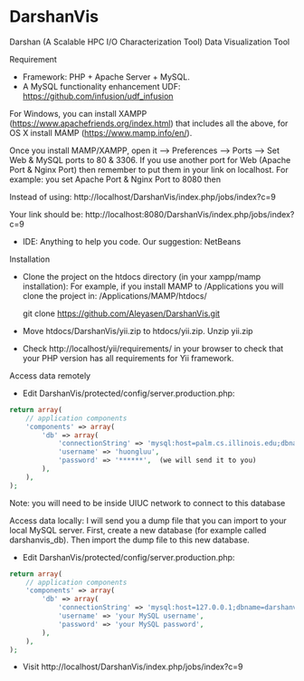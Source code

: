 # DarshanVis
Darshan (A Scalable HPC I/O Characterization Tool) Data Visualization Tool

Requirement
 - Framework: PHP + Apache Server + MySQL. 
 - A MySQL functionality enhancement UDF: https://github.com/infusion/udf_infusion
   
For Windows, you can install XAMPP (https://www.apachefriends.org/index.html) that includes all the above, for OS X install MAMP (https://www.mamp.info/en/). 

Once you install MAMP/XAMPP, open it --> Preferences --> Ports --> Set Web & MySQL ports to 80 & 3306. If you use another port for Web (Apache Port & Nginx Port) then remember to put them in your link on localhost. For example: you set Apache Port & Nginx Port to 8080 then 

Instead of using: http://localhost/DarshanVis/index.php/jobs/index?c=9

Your link should be: http://localhost:8080/DarshanVis/index.php/jobs/index?c=9

 - IDE: Anything to help you code. Our suggestion: NetBeans
 
Installation
 - Clone the project on the htdocs directory (in your xampp/mamp installation): For example, if you install MAMP to /Applications you will clone the project in: /Applications/MAMP/htdocs/
 
    git clone https://github.com/Aleyasen/DarshanVis.git

 - Move htdocs/DarshanVis/yii.zip to htdocs/yii.zip.  Unzip yii.zip
 - Check http://localhost/yii/requirements/ in your browser to check that your PHP version has all requirements for Yii framework.

Access data remotely

- Edit DarshanVis/protected/config/server.production.php: 
 
```php
return array(
	// application components
	'components' => array(
		'db' => array(
			'connectionString' => 'mysql:host=palm.cs.illinois.edu;dbname=mira_final',
			'username' => 'huongluu',
			'password' => '******',  (we will send it to you)
		),
	),
);
```
 
 Note: you will need to be inside UIUC network to connect to this database

Access data locally: I will send you a dump file that you can import to your local MySQL server. 
First, create a new database (for example called  darshanvis_db). Then import the dump file to this new database.

- Edit DarshanVis/protected/config/server.production.php: 
 
```php
return array(
	// application components
	'components' => array(
		'db' => array(
			'connectionString' => 'mysql:host=127.0.0.1;dbname=darshanvis_db',
			'username' => 'your MySQL username',
			'password' => 'your MySQL password',  
		),
	),
);
```
 - Visit http://localhost/DarshanVis/index.php/jobs/index?c=9
